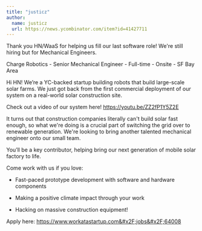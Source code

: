 ```yaml
---
title: "justicz"
author:
  name: justicz
  url: https://news.ycombinator.com/item?id=41427711
---
```

Thank you HN&#x2F;WaaS for helping us fill our last software role! We&#x27;re still hiring but for Mechanical Engineers.

Charge Robotics - Senior Mechanical Engineer - Full-time - Onsite - SF Bay Area

Hi HN! We’re a YC-backed startup building robots that build large-scale solar farms. We just got back from the first commercial deployment of our system on a real-world solar construction site.

Check out a video of our system here! <a href="https:&#x2F;&#x2F;youtu.be&#x2F;ZZ2fP1Y5Z2E" rel="nofollow">https:&#x2F;&#x2F;youtu.be&#x2F;ZZ2fP1Y5Z2E</a>

It turns out that construction companies literally can&#x27;t build solar fast enough, so what we&#x27;re doing is a crucial part of switching the grid over to renewable generation. We&#x27;re looking to bring another talented mechanical engineer onto our small team.

You’ll be a key contributor, helping bring our next generation of mobile solar factory to life.

Come work with us if you love:

* Fast-paced prototype development with software and hardware components

* Making a positive climate impact through your work

* Hacking on massive construction equipment!

Apply here: <a href="https:&#x2F;&#x2F;www.workatastartup.com&#x2F;jobs&#x2F;64008" rel="nofollow">https:&#x2F;&#x2F;www.workatastartup.com&#x2F;jobs&#x2F;64008</a>

